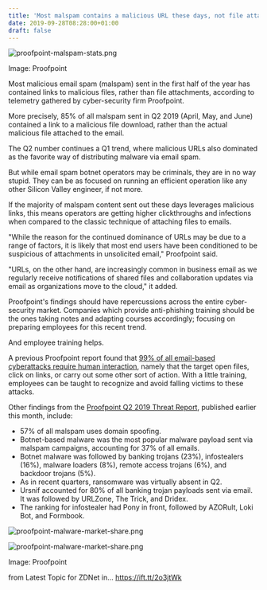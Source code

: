 ```yaml
---
title: 'Most malspam contains a malicious URL these days, not file attachments'
date: 2019-09-28T08:28:00+01:00
draft: false
---
```


![proofpoint-malspam-stats.png](https://zdnet2.cbsistatic.com/hub/i/2019/09/27/fcc23d3d-30b2-4b49-9ae7-7c95ff09beb7/b7843ef8966d11d7459b73df1cddf190/proofpoint-malspam-stats.png)

Image: Proofpoint

Most malicious email spam (malspam) sent in the first half of the year has contained links to malicious files, rather than file attachments, according to telemetry gathered by cyber-security firm Proofpoint.

More precisely, 85% of all malspam sent in Q2 2019 (April, May, and June) contained a link to a malicious file download, rather than the actual malicious file attached to the email.

The Q2 number continues a Q1 trend, where malicious URLs also dominated as the favorite way of distributing malware via email spam.

But while email spam botnet operators may be criminals, they are in no way stupid. They can be as focused on running an efficient operation like any other Silicon Valley engineer, if not more.

If the majority of malspam content sent out these days leverages malicious links, this means operators are getting higher clickthroughs and infections when compared to the classic technique of attaching files to emails.

"While the reason for the continued dominance of URLs may be due to a range of factors, it is likely that most end users have been conditioned to be suspicious of attachments in unsolicited email," Proofpoint said.

"URLs, on the other hand, are increasingly common in business email as we regularly receive notifications of shared files and collaboration updates via email as organizations move to the cloud," it added.

Proofpoint's findings should have repercussions across the entire cyber-security market. Companies which provide anti-phishing training should be the ones taking notes and adapting courses accordingly; focusing on preparing employees for this recent trend.

And employee training helps.

A previous Proofpoint report found that [99% of all email-based cyberattacks require human interaction](https://www.zdnet.com/article/cybersecurity-99-of-email-attacks-rely-on-victims-clicking-links/), namely that the target open files, click on links, or carry out some other sort of action. With a little training, employees can be taught to recognize and avoid falling victims to these attacks.

Other findings from the [Proofpoint Q2 2019 Threat Report](https://www.proofpoint.com/us/threat-insight/post/proofpoint-q2-2019-threat-report-emotets-hiatus-mainstream-impostor-techniques), published earlier this month, include:

*   57% of all malspam uses domain spoofing.
*   Botnet-based malware was the most popular malware payload sent via malspam campaigns, accounting for 37% of all emails.
*   Botnet malware was followed by banking trojans (23%), infostealers (16%), malware loaders (8%), remote access trojans (6%), and backdoor trojans (5%).
*   As in recent quarters, ransomware was virtually absent in Q2.
*   Ursnif accounted for 80% of all banking trojan payloads sent via email. It was followed by URLZone, The Trick, and Dridex.
*   The ranking for infostealer had Pony in front, followed by AZORult, Loki Bot, and Formbook.

![proofpoint-malware-market-share.png](https://www.zdnet.com/article/most-malspam-contains-a-malicious-url-these-days-not-file-attachments/#ftag=RSSbaffb68)

<span><img src="https://zdnet3.cbsistatic.com/hub/i/r/2019/09/28/fea57c32-2ff2-40e5-9376-3ec0196765b7/resize/370xauto/e89bdd80168d871dd99d83c70572f86d/proofpoint-malware-market-share.png" alt="proofpoint-malware-market-share.png" /></span>

Image: Proofpoint

  
  
from Latest Topic for ZDNet in... https://ift.tt/2o3jtWk